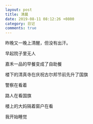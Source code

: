 ```yaml
---
layout: post
title: 清晨
date: 2019-08-11 08:12:26 +0800
category: 日记
comments: true
---
```




昨晚又一晚上清醒，但没有出汗。

早起院子里无人

嘉禾一品的早餐变成了自助餐

楼下的清真寺在庆祝古尔邦节前先升了国旗

警察在看着

路人在看国旗

楼上的大妈隔着窗户在看

我开始睡觉





